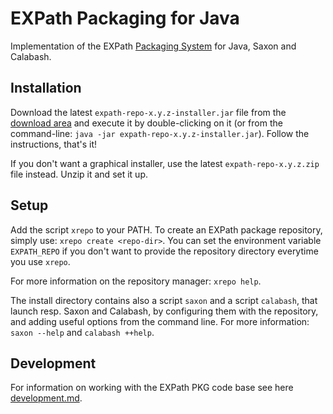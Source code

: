 # EXPath Packaging for Java

Implementation of the EXPath [Packaging System](http://expath.org/modules/pkg/)
for Java, Saxon and Calabash.


## Installation

Download the latest `expath-repo-x.y.z-installer.jar` file from the
[download area](http://code.google.com/p/expath-pkg/downloads) and
execute it by double-clicking on it (or from the command-line: `java
-jar expath-repo-x.y.z-installer.jar`).  Follow the instructions,
that's it!

If you don't want a graphical installer, use the latest
`expath-repo-x.y.z.zip` file instead.  Unzip it and set it up.


## Setup

Add the script `xrepo` to your PATH.  To create an EXPath package
repository, simply use: `xrepo create <repo-dir>`.  You can set the
environment variable `EXPATH_REPO` if you don't want to provide the
repository directory everytime you use `xrepo`.

For more information on the repository manager: `xrepo help`.

The install directory contains also a script `saxon` and a script
`calabash`, that launch resp. Saxon and Calabash, by configuring them
with the repository, and adding useful options from the command line.
For more information: `saxon --help` and `calabash ++help`.

## Development
For information on working with the EXPath PKG code base see here [development.md](doc/development.md).
